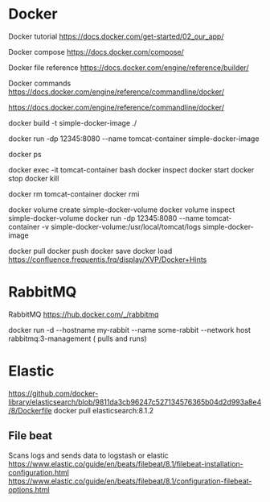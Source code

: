 # Docker


Docker tutorial https://docs.docker.com/get-started/02_our_app/

Docker compose https://docs.docker.com/compose/

Docker file reference https://docs.docker.com/engine/reference/builder/

Docker commands https://docs.docker.com/engine/reference/commandline/docker/

https://docs.docker.com/engine/reference/commandline/docker/


docker build -t simple-docker-image ./

docker run -dp 12345:8080 --name tomcat-container simple-docker-image

docker ps

docker exec -it tomcat-container bash
docker inspect
docker start
docker stop
docker kill

docker rm tomcat-container
docker rmi <imageID>

docker volume create simple-docker-volume
docker volume inspect simple-docker-volume
docker run -dp 12345:8080 --name tomcat-container -v simple-docker-volume:/usr/local/tomcat/logs simple-docker-image

docker pull
docker push
docker save
docker load
https://confluence.frequentis.frq/display/XVP/Docker+Hints

# RabbitMQ


RabbitMQ
https://hub.docker.com/_/rabbitmq

docker run -d --hostname my-rabbit --name some-rabbit --network host rabbitmq:3-management ( pulls and runs)


# Elastic

https://github.com/docker-library/elasticsearch/blob/9811da3cb96247c527134576365b04d2d993a8e4/8/Dockerfile
docker pull elasticsearch:8.1.2

## File beat
Scans logs and sends data to logstash or elastic
https://www.elastic.co/guide/en/beats/filebeat/8.1/filebeat-installation-configuration.html
https://www.elastic.co/guide/en/beats/filebeat/8.1/configuration-filebeat-options.html










